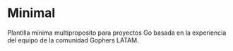 # Minimal

Plantilla mínima multiproposito para proyectos Go basada en la experiencia del equipo de la comunidad Gophers LATAM.

